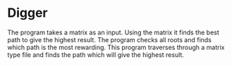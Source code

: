 # Digger
The program takes a matrix as an input. Using the matrix it finds the best path to give the highest result.
The program checks all roots and finds which path is the most rewarding. 
This program traverses through a matrix type file and finds the path which will give the highest result. 
